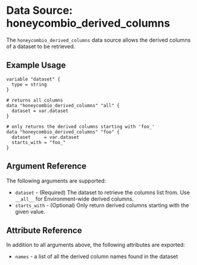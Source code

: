 # Data Source: honeycombio_derived_columns

The `honeycombio_derived_columns` data source allows the derived columns of a dataset to be retrieved.

## Example Usage

```hcl
variable "dataset" {
  type = string
}

# returns all columns
data "honeycombio_derived_columns" "all" {
  dataset = var.dataset
}

# only returns the derived columns starting with 'foo_'
data "honeycombio_derived_columns" "foo" {
  dataset     = var.dataset
  starts_with = "foo_"
}
```

## Argument Reference

The following arguments are supported:

* `dataset` - (Required) The dataset to retrieve the columns list from. Use `__all__` for Environment-wide derived columns.
* `starts_with` - (Optional) Only return derived columns starting with the given value.

## Attribute Reference

In addition to all arguments above, the following attributes are exported:

* `names` - a list of all the derived column names found in the dataset
